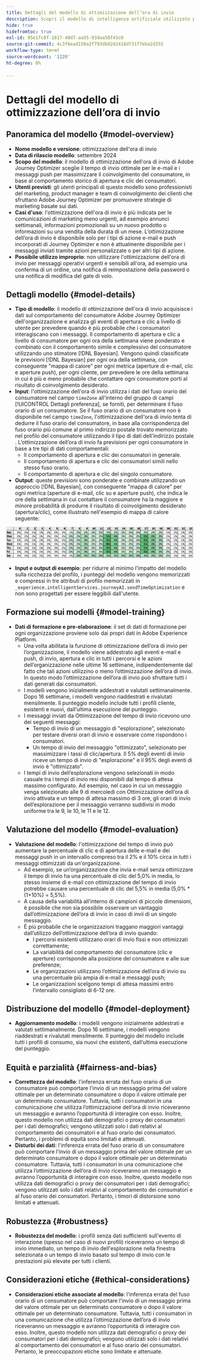 ```yaml
---
title: Dettagli del modello di ottimizzazione dell’ora di invio
description: Scopri il modello di intelligenza artificiale utilizzato per l’ottimizzazione dell’ora di invio in Adobe Journey Optimizer.
hide: true
hidefromtoc: true
exl-id: 95e1fc8f-1817-40d7-aa55-93daa50f43c0
source-git-commit: 4c3f6ead150a2f793db92d2418df3177eba2d255
workflow-type: tm+mt
source-wordcount: '1220'
ht-degree: 0%

---
```


# Dettagli del modello di ottimizzazione dell’ora di invio

## Panoramica del modello {#model-overview}

* **Nome modello e versione**: ottimizzazione dell&#39;ora di invio
* **Data di rilascio modello**: settembre 2024
* **Scopo del modello**: il modello di ottimizzazione dell&#39;ora di invio di Adobe Journey Optimizer sceglie il tempo di invio ottimale per le e-mail e i messaggi push per massimizzare il coinvolgimento del consumatore, in base al comportamento storico di apertura e clic dei consumatori.
* **Utenti previsti**: gli utenti principali di questo modello sono professionisti del marketing, product manager e team di coinvolgimento dei clienti che sfruttano Adobe Journey Optimizer per promuovere strategie di marketing basate sui dati.
* **Casi d&#39;uso**: l&#39;ottimizzazione dell&#39;ora di invio è più indicata per le comunicazioni di marketing meno urgenti, ad esempio annunci settimanali, informazioni promozionali su un nuovo prodotto o informazioni su una vendita della durata di un mese. L’ottimizzazione dell’ora di invio è disponibile solo per i tipi di azione e-mail e push incorporati di Journey Optimizer e non è attualmente disponibile per i messaggi inviati tramite azioni personalizzate o per altri tipi di azione.
* **Possibile utilizzo improprio**: non utilizzare l&#39;ottimizzazione dell&#39;ora di invio per messaggi operativi urgenti e sensibili all&#39;ora, ad esempio una conferma di un ordine, una notifica di reimpostazione della password o una notifica di modifica del gate di volo.

## Dettagli modello {#model-details}

* **Tipo di modello**: il modello di ottimizzazione dell&#39;ora di invio acquisisce i dati sul comportamento del consumatore Adobe Journey Optimizer dell&#39;organizzazione e analizza gli eventi di apertura e clic a livello di utente per prevedere quando è più probabile che i consumatori interagiscano con i messaggi. Il comportamento di apertura e clic a livello di consumatore per ogni ora della settimana viene ponderato e combinato con il comportamento simile e complessivo del consumatore utilizzando uno stimatore [!DNL Bayesian]. Vengono quindi classificate le previsioni [!DNL Bayesian] per ogni ora della settimana, con conseguente &quot;mappa di calore&quot; per ogni metrica (aperture di e-mail, clic e aperture push), per ogni cliente, per prevedere le ore della settimana in cui è più e meno probabile che contattare ogni consumatore porti al risultato di coinvolgimento desiderato.
* **Input**: l&#39;ottimizzazione dell&#39;ora di invio utilizza i dati del fuso orario del consumatore nel campo `timeZone` all&#39;interno del gruppo di campi [!UICONTROL Dettagli preferenza], se forniti, per determinare il fuso orario di un consumatore. Se il fuso orario di un consumatore non è disponibile nel campo `timeZone`, l&#39;ottimizzazione dell&#39;ora di invio tenta di dedurre il fuso orario del consumatore, in base alla corrispondenza del fuso orario più comune al primo indirizzo postale trovato memorizzato nel profilo del consumatore utilizzando il tipo di dati dell&#39;indirizzo postale [](../../../xdm/data-types/postal-address.md). L’ottimizzazione dell’ora di invio fa previsioni per ogni consumatore in base a tre tipi di dati comportamentali:
   * Il comportamento di apertura e clic dei consumatori in generale.
   * Il comportamento di apertura e clic dei consumatori simili nello stesso fuso orario.
   * Il comportamento di apertura e clic del singolo consumatore.
* **Output**: queste previsioni sono ponderate e combinate utilizzando un approccio [!DNL Bayesian], con conseguente &quot;mappa di calore&quot; per ogni metrica (aperture di e-mail, clic su e aperture push), che indica le ore della settimana in cui contattare il consumatore ha la maggiore e minore probabilità di produrre il risultato di coinvolgimento desiderato (apertura/clic), come illustrato nell&#39;esempio di mappa di calore seguente:

![Mappa di calore per l&#39;ottimizzazione dell&#39;ora di invio.](../../images/models/send-time-optimization.png)

* **Input e output di esempio**: per ridurre al minimo l&#39;impatto del modello sulla ricchezza del profilo, i punteggi del modello vengono memorizzati e compressi in tre attributi di profilo memorizzati in `_experience.intelligentServices.journeyAI.sendTimeOptimization` e non sono progettati per essere leggibili dall&#39;utente.

## Formazione sui modelli {#model-training}

* **Dati di formazione e pre-elaborazione**: il set di dati di formazione per ogni organizzazione proviene solo dai propri dati in Adobe Experience Platform.
   * Una volta abilitata la funzione di ottimizzazione dell’ora di invio per l’organizzazione, il modello viene addestrato agli eventi e-mail e push, di invio, apertura e clic in tutti i percorsi e le azioni dell’organizzazione nelle ultime 16 settimane, indipendentemente dal fatto che tali azioni utilizzino o meno l’ottimizzazione dell’ora di invio. In questo modo l’ottimizzazione dell’ora di invio può sfruttare tutti i dati generati dai consumatori.
   * I modelli vengono inizialmente addestrati e valutati settimanalmente. Dopo 16 settimane, i modelli vengono riaddestrati e rivalutati mensilmente. Il punteggio modello include tutti i profili cliente, esistenti e nuovi, dall’ultima esecuzione del punteggio.
   * I messaggi inviati da Ottimizzazione del tempo di invio ricevono uno dei seguenti messaggi:
      * Tempo di invio di un messaggio di &quot;esplorazione&quot;, selezionato per testare diversi orari di invio e osservare come rispondono i consumatori.
      * Un tempo di invio del messaggio &quot;ottimizzato&quot;, selezionato per massimizzare i tassi di clic/apertura. Il 5% degli eventi di invio riceve un tempo di invio di &quot;esplorazione&quot; e il 95% degli eventi di invio è &quot;ottimizzato&quot;.
   * I tempi di invio dell’esplorazione vengono selezionati in modo casuale tra i tempi di invio resi disponibili dal tempo di attesa massimo configurato. Ad esempio, nel caso in cui un messaggio venga selezionato alle 9 di mercoledì con Ottimizzazione dell’ora di invio attivata e un tempo di attesa massimo di 3 ore, gli orari di invio dell’esplorazione per il messaggio verranno suddivisi in modo uniforme tra le 9, le 10, le 11 e le 12.

## Valutazione del modello {#model-evaluation}

* **Valutazione del modello**: l&#39;ottimizzazione del tempo di invio può aumentare la percentuale di clic e di apertura delle e-mail e dei messaggi push in un intervallo compreso tra il 2% e il 10% circa in tutti i messaggi ottimizzati da un&#39;organizzazione.
   * Ad esempio, se un’organizzazione che invia e-mail senza ottimizzare il tempo di invio ha una percentuale di clic del 5,0% in media, lo stesso insieme di e-mail con ottimizzazione del tempo di invio potrebbe causare una percentuale di clic del 5,5% in media (5,0% * (1+10%) = 5,5%).
   * A causa della variabilità all’interno di campioni di piccole dimensioni, è possibile che non sia possibile osservare un vantaggio dall’ottimizzazione dell’ora di invio in caso di invii di un singolo messaggio.
   * È più probabile che le organizzazioni traggano maggiori vantaggi dall’utilizzo dell’ottimizzazione dell’ora di invio quando:
      * I percorsi esistenti utilizzano orari di invio fissi e non ottimizzati correttamente;
      * La variabilità del comportamento del consumatore (clic e aperture) corrisponde alla posizione del consumatore e alle sue preferenze;
      * Le organizzazioni utilizzano l’ottimizzazione dell’ora di invio su una percentuale più ampia di e-mail e messaggi push;
      * Le organizzazioni scelgono tempi di attesa massimi entro l’intervallo consigliato di 6-12 ore.

## Distribuzione del modello {#model-deployment}

* **Aggiornamento modello**: i modelli vengono inizialmente addestrati e valutati settimanalmente. Dopo 16 settimane, i modelli vengono riaddestrati e rivalutati mensilmente. Il punteggio del modello include tutti i profili di consumo, sia nuovi che esistenti, dall’ultima esecuzione del punteggio.

## Equità e parzialità {#fairness-and-bias}

* **Correttezza del modello**: l&#39;inferenza errata del fuso orario di un consumatore può comportare l&#39;invio di un messaggio prima del valore ottimale per un determinato consumatore o dopo il valore ottimale per un determinato consumatore. Tuttavia, tutti i consumatori in una comunicazione che utilizza l’ottimizzazione dell’ora di invio riceveranno un messaggio e avranno l’opportunità di interagire con esso. Inoltre, questo modello non utilizza dati demografici o proxy dei consumatori per i dati demografici; vengono utilizzati solo i dati relativi al comportamento dei consumatori e al fuso orario dei consumatori. Pertanto, i problemi di equità sono limitati e attenuati.
* **Disturbi dei dati**: l&#39;inferenza errata del fuso orario di un consumatore può comportare l&#39;invio di un messaggio prima del valore ottimale per un determinato consumatore o dopo il valore ottimale per un determinato consumatore. Tuttavia, tutti i consumatori in una comunicazione che utilizza l’ottimizzazione dell’ora di invio riceveranno un messaggio e avranno l’opportunità di interagire con esso. Inoltre, questo modello non utilizza dati demografici o proxy dei consumatori per i dati demografici; vengono utilizzati solo i dati relativi al comportamento dei consumatori e al fuso orario dei consumatori. Pertanto, i timori di distorsione sono limitati e attenuati.

## Robustezza {#robustness}

* **Robustezza del modello**: i profili senza dati sufficienti sull&#39;evento di interazione (spesso nel caso di nuovi profili) riceveranno un tempo di invio immediato, un tempo di invio dell&#39;esplorazione nella finestra selezionata o un tempo di invio basato sul tempo di invio con le prestazioni più elevate per tutti i clienti.

## Considerazioni etiche {#ethical-considerations}

* **Considerazioni etiche associate al modello**: l&#39;inferenza errata del fuso orario di un consumatore può comportare l&#39;invio di un messaggio prima del valore ottimale per un determinato consumatore o dopo il valore ottimale per un determinato consumatore. Tuttavia, tutti i consumatori in una comunicazione che utilizza l’ottimizzazione dell’ora di invio riceveranno un messaggio e avranno l’opportunità di interagire con esso. Inoltre, questo modello non utilizza dati demografici o proxy dei consumatori per i dati demografici; vengono utilizzati solo i dati relativi al comportamento dei consumatori e al fuso orario dei consumatori. Pertanto, le preoccupazioni etiche sono limitate e attenuate.